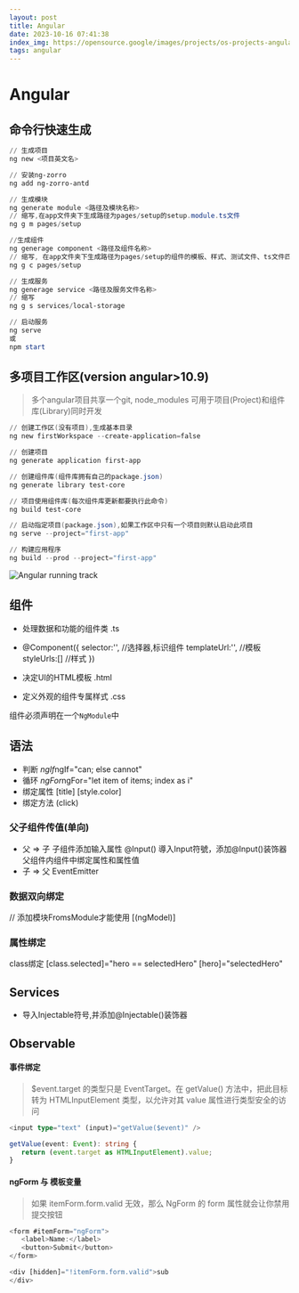 ```yaml
---
layout: post
title: Angular
date: 2023-10-16 07:41:38
index_img: https://opensource.google/images/projects/os-projects-angular_thumbnail.png
tags: angular
---
```


# Angular

## 命令行快速生成

```powershell
// 生成项目
ng new <项目英文名>

// 安装ng-zorro
ng add ng-zorro-antd

// 生成模块
ng generate module <路径及模块名称>
// 缩写,在app文件夹下生成路径为pages/setup的setup.module.ts文件
ng g m pages/setup

//生成组件
ng generage component <路径及组件名称>
// 缩写, 在app文件夹下生成路径为pages/setup的组件的模板、样式、测试文件、ts文件四个文件
ng g c pages/setup

// 生成服务
ng generage service <路径及服务文件名称>
// 缩写
ng g s services/local-storage

// 启动服务
ng serve 
或
npm start 
```

## 多项目工作区(version angular>10.9)
> 多个angular项目共享一个git, node_modules 可用于项目(Project)和组件库(Library)同时开发

```powershell
// 创建工作区(没有项目),生成基本目录
ng new firstWorkspace --create-application=false

// 创建项目
ng generate application first-app

// 创建组件库(组件库拥有自己的package.json)
ng generate library test-core

// 项目使用组件库(每次组件库更新都要执行此命令)
ng build test-core

// 启动指定项目(package.json),如果工作区中只有一个项目则默认启动此项目
ng serve --project="first-app"

// 构建应用程序
ng build --prod --project="first-app"
```

![Angular running track](https://www.runoob.com/wp-content/uploads/2016/09/overview2.png)

## 组件

- 处理数据和功能的组件类 .ts

- @Component({
   selector:'',  //选择器,标识组件
   templateUrl:'', //模板
   styleUrls:[] //样式
  })

- 决定UI的HTML模板 .html
- 定义外观的组件专属样式 .css

 组件必须声明在一个`NgModule`中

## 语法

- 判断 *ngIf*ngIf="can; else cannot"
- 循环 *ngFor*ngFor="let item of items; index as i"
- 绑定属性 [title] [style.color]
- 绑定方法 (click)

### 父子组件传值(单向)

- 父 => 子
    子组件添加输入属性 @Input()  導入Input符號，添加@Input()装饰器
    父组件内组件中绑定属性和属性值
- 子 => 父
    EventEmitter

### 数据双向绑定

// 添加模块FromsModule才能使用
[(ngModel)]

### 属性绑定

  class绑定 [class.selected]="hero == selectedHero"
  [hero]="selectedHero"

## Services

- 导入Injectable符号,并添加@Injectable()装饰器

## Observable

#### 事件绑定

> $event.target 的类型只是 EventTarget。在 getValue() 方法中，把此目标转为 HTMLInputElement 类型，以允许对其 value 属性进行类型安全的访问

```ts
<input type="text" (input)="getValue($event)" />

getValue(event: Event): string {
   return (event.target as HTMLInputElement).value;
}
```

#### ngForm 与 模板变量

> 如果 itemForm.form.valid 无效，那么 NgForm 的 form 属性就会让你禁用提交按钮

```ts
<form #itemForm="ngForm">
   <label>Name:</label>
   <button>Submit</button>
</form>

<div [hidden]="!itemForm.form.valid">sub
</div>
```
